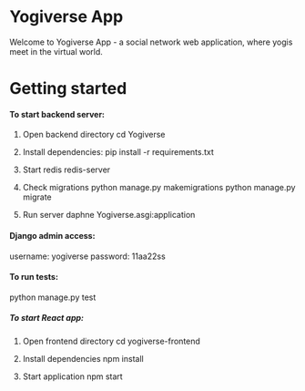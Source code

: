 # Yogiverse App

Welcome to Yogiverse App - a social network web application, where yogis meet in the virtual world.

# Getting started

#### To start backend server:

1. Open backend directory
cd Yogiverse

2. Install dependencies:
pip install -r requirements.txt

3. Start redis
redis-server

4. Check migrations
python manage.py makemigrations
python manage.py migrate

5. Run server
daphne Yogiverse.asgi:application

#### Django admin access:
username: yogiverse
password: 11aa22ss

#### To run tests:

python manage.py test

##### To start React app:

1. Open frontend directory
cd yogiverse-frontend

2. Install dependencies
npm install     

3. Start application
npm start      
